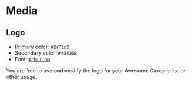 # Media

## Logo

- Primary color: `#2a71d0`
- Secondary color: `#494368`
- Font: [`Orbitron`](https://fonts.google.com/specimen/Orbitron)

You are free to use and modify the logo for your Awesome Cardano list or other usage.

